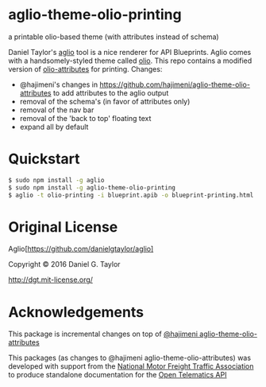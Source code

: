 # aglio-theme-olio-printing
a printable olio-based theme (with attributes instead of schema)

Daniel Taylor's [aglio](https://github.com/danielgtaylor/aglio) tool is a nice
renderer for API Blueprints. Aglio comes with a handsomely-styled theme called
[olio](https://github.com/danielgtaylor/aglio/tree/olio-theme#readme). This
repo contains a modified version of [olio-attributes](https://github.com/hajimeni/aglio-theme-olio-attributes)
for printing. Changes:

- @hajimeni's changes in https://github.com/hajimeni/aglio-theme-olio-attributes to add attributes to the aglio output
- removal of the schema's (in favor of attributes only)
- removal of the nav bar
- removal of the 'back to top' floating text
- expand all by default

# Quickstart

```bash
$ sudo npm install -g aglio
$ sudo npm install -g aglio-theme-olio-printing
$ aglio -t olio-printing -i blueprint.apib -o blueprint-printing.html
```

# Original License

Aglio[https://github.com/danielgtaylor/aglio]

Copyright &copy; 2016 Daniel G. Taylor

http://dgt.mit-license.org/

# Acknowledgements

This package is incremental changes on top of [@hajimeni aglio-theme-olio-attributes](https://github.com/hajimeni/aglio-theme-olio-attributes)

This packages (as changes to @hajimeni aglio-theme-olio-attributes) was developed with support from the [National Motor Freight Traffic Association](http://www.nmfta.org) to produce standalone documentation for the [Open Telematics API](https://github.com/nmfta-repo/nmfta-opentelematics-api)
